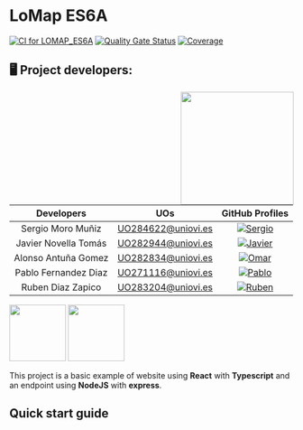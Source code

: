 # LoMap ES6A

[![CI for LOMAP_ES6A](https://github.com/Arquisoft/lomap_es6a/actions/workflows/lomap_es6a.yml/badge.svg)](https://github.com/Arquisoft/lomap_es6a/actions/workflows/lomap_es6a.yml)
[![Quality Gate Status](https://sonarcloud.io/api/project_badges/measure?project=Arquisoft_lomap_es6a&metric=alert_status)](https://sonarcloud.io/summary/new_code?id=Arquisoft_lomap_es6a)
[![Coverage](https://sonarcloud.io/api/project_badges/measure?project=Arquisoft_lomap_es6a&metric=coverage)](https://sonarcloud.io/summary/new_code?id=Arquisoft_lomap_es6a)

## 🖥️ Project developers:
<img align="right" width="200" height="200" src="designs/measuring_oil.gif">

|       Developers        |        UOs         |                                                       GitHub Profiles                                                       |
|:----------------------------:|:------------------:|:------------------------------------------------------------------------------------------------------------------------------:|
|    Sergio Moro Muñiz     | UO284622@uniovi.es |  <a href="https://github.com/UO284622"><img alt="Sergio" src="https://img.shields.io/badge/UO284622-Sergio Moro-success"></a>  |
|    Javier Novella Tomás     | UO282944@uniovi.es |   <a href="https://github.com/UO282944"><img alt="Javier" src="https://img.shields.io/badge/UO282944-Javier Novella-blue"></a>   |
|    Alonso Antuña Gomez    | UO282834@uniovi.es |    <a href="https://github.com/UO282834"><img alt="Omar" src="https://img.shields.io/badge/UO282834-Alonso Antuña-red"></a>     |
| Pablo Fernandez Diaz | UO271116@uniovi.es | <a href="https://github.com/PabloFernandezDiaz"><img alt="Pablo" src="https://img.shields.io/badge/UO271116-Pablo Fernandez-purple"></a> |
| Ruben Diaz Zapico | UO283204@uniovi.es | <a href="https://github.com/UO283204"><img alt="Ruben" src="https://img.shields.io/badge/UO278968-Ruben Diaz-green"></a> |



<p float="left">
<img src="https://blog.wildix.com/wp-content/uploads/2020/06/react-logo.jpg" height="100">
<img src="https://miro.medium.com/max/1200/0*RbmfNyhuBb8G3LWh.png" height="100">
</p>


This project is a basic example of website using **React** with **Typescript** and an endpoint using **NodeJS** with **express**.

## Quick start guide
